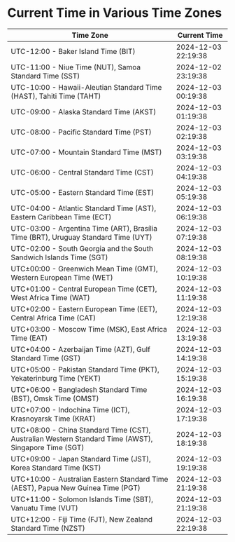 # Current Time in Various Time Zones

| Time Zone | Current Time |
|-----------|--------------|
| UTC-12:00 - Baker Island Time (BIT) | 2024-12-03 22:19:38 |
| UTC-11:00 - Niue Time (NUT), Samoa Standard Time (SST) | 2024-12-02 23:19:38 |
| UTC-10:00 - Hawaii-Aleutian Standard Time (HAST), Tahiti Time (TAHT) | 2024-12-03 00:19:38 |
| UTC-09:00 - Alaska Standard Time (AKST) | 2024-12-03 01:19:38 |
| UTC-08:00 - Pacific Standard Time (PST) | 2024-12-03 02:19:38 |
| UTC-07:00 - Mountain Standard Time (MST) | 2024-12-03 03:19:38 |
| UTC-06:00 - Central Standard Time (CST) | 2024-12-03 04:19:38 |
| UTC-05:00 - Eastern Standard Time (EST) | 2024-12-03 05:19:38 |
| UTC-04:00 - Atlantic Standard Time (AST), Eastern Caribbean Time (ECT) | 2024-12-03 06:19:38 |
| UTC-03:00 - Argentina Time (ART), Brasília Time (BRT), Uruguay Standard Time (UYT) | 2024-12-03 07:19:38 |
| UTC-02:00 - South Georgia and the South Sandwich Islands Time (SGT) | 2024-12-03 08:19:38 |
| UTC±00:00 - Greenwich Mean Time (GMT), Western European Time (WET) | 2024-12-03 10:19:38 |
| UTC+01:00 - Central European Time (CET), West Africa Time (WAT) | 2024-12-03 11:19:38 |
| UTC+02:00 - Eastern European Time (EET), Central Africa Time (CAT) | 2024-12-03 12:19:38 |
| UTC+03:00 - Moscow Time (MSK), East Africa Time (EAT) | 2024-12-03 13:19:38 |
| UTC+04:00 - Azerbaijan Time (AZT), Gulf Standard Time (GST) | 2024-12-03 14:19:38 |
| UTC+05:00 - Pakistan Standard Time (PKT), Yekaterinburg Time (YEKT) | 2024-12-03 15:19:38 |
| UTC+06:00 - Bangladesh Standard Time (BST), Omsk Time (OMST) | 2024-12-03 16:19:38 |
| UTC+07:00 - Indochina Time (ICT), Krasnoyarsk Time (KRAT) | 2024-12-03 17:19:38 |
| UTC+08:00 - China Standard Time (CST), Australian Western Standard Time (AWST), Singapore Time (SGT) | 2024-12-03 18:19:38 |
| UTC+09:00 - Japan Standard Time (JST), Korea Standard Time (KST) | 2024-12-03 19:19:38 |
| UTC+10:00 - Australian Eastern Standard Time (AEST), Papua New Guinea Time (PGT) | 2024-12-03 21:19:38 |
| UTC+11:00 - Solomon Islands Time (SBT), Vanuatu Time (VUT) | 2024-12-03 21:19:38 |
| UTC+12:00 - Fiji Time (FJT), New Zealand Standard Time (NZST) | 2024-12-03 22:19:38 |
